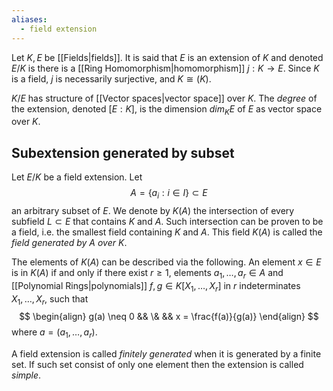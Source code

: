 ```yaml
---
aliases:
  - field extension
---
```


Let $K, E$ be [[Fields|fields]]. It is said that $E$ is an extension of $K$ and denoted $E/K$ is there is a [[Ring Homomorphism|homomorphism]] $j: K \to E$. Since $K$ is a field, $j$ is necessarily surjective, and $K \cong(K)$.

$K/E$ has structure of [[Vector spaces|vector space]] over $K$. The *degree* of the extension, denoted $[E : K]$, is the dimension $dim_K E$ of $E$ as vector space over $K$.

## Subextension generated by subset

Let $E/K$ be a field extension. Let
$$ A = \{ a_i : i \in I \} \subset E$$
an arbitrary subset of $E$. We denote by $K(A)$ the intersection of every subfield $L \subset E$ that contains $K$ and $A$. Such intersection can be proven to be a field, i.e. the smallest field containing $K$ and $A$. This field $K(A)$ is called the *field generated by $A$ over $K$*.

The elements of $K(A)$ can be described via the following. An element $x \in E$ is in $K(A)$ if and only if there exist $r \geq 1$, elements $a_1, \dots, a_r \in A$ and [[Polynomial Rings|polynomials]] $f,g \in K[X_1, \dots, X_r]$ in $r$ indeterminates $X_1, \dots, X_r$, such that
$$
\begin{align}
g(a) \neq 0 && \& && x = \frac{f(a)}{g(a)}
\end{align}
$$
where $a = (a_1, \dots, a_r)$.

A field extension is called *finitely generated* when it is generated by a finite set. If such set consist of only one element then the extension is called *simple*.